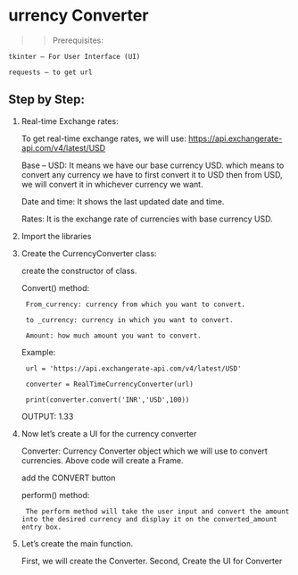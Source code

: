 # urrency Converter 

>> Prerequisites:

    tkinter – For User Interface (UI)

    requests – to get url
    
## Step by Step:

1. Real-time Exchange rates:

    To get real-time exchange rates, we will use: https://api.exchangerate-api.com/v4/latest/USD
    
    Base – USD: It means we have our base currency USD. which means to convert any currency we have to first convert it to USD then from USD, we will convert it in whichever currency we want.
    
    Date and time: It shows the last updated date and time.
    
    Rates: It is the exchange rate of currencies with base currency USD.
    
   
2. Import the libraries


3. Create the CurrencyConverter class:

    create the constructor of class.
  
    Convert() method:
  
        From_currency: currency from which you want to convert.
    
        to _currency: currency in which you want to convert.
    
        Amount: how much amount you want to convert.
    
    Example:

        url = 'https://api.exchangerate-api.com/v4/latest/USD'
        
        converter = RealTimeCurrencyConverter(url)
        
        print(converter.convert('INR','USD',100))
        
      OUTPUT: 1.33
      
      
4. Now let’s create a UI for the currency converter

    Converter: Currency Converter object which we will use to convert currencies. Above code will create a Frame.
    
    add the CONVERT button
    
      perform() method:
      
        The perform method will take the user input and convert the amount into the desired currency and display it on the converted_amount entry box.
        
       
5. Let’s create the main function.

     First, we will create the Converter. Second, Create the UI for Converter
    
    

